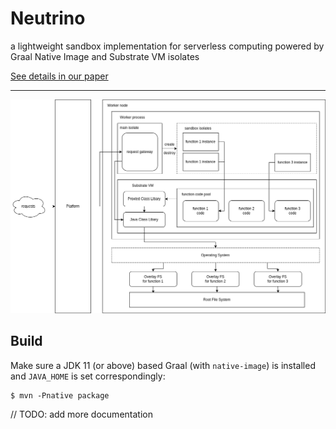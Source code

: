 # Neutrino

a lightweight sandbox implementation for serverless computing powered by Graal Native Image and Substrate VM isolates

[See details in our paper](./.github/CS854_Neutrino.pdf)

---

![architecture](./.github/images/architecture.png)

## Build

Make sure a JDK 11 (or above) based Graal (with `native-image`) is installed and `JAVA_HOME` is set correspondingly:

```shell
$ mvn -Pnative package 
```

// TODO: add more documentation
